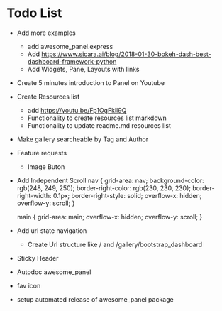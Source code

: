 # Todo List

- Add more examples
  - add awesome_panel.express
  - Add https://www.sicara.ai/blog/2018-01-30-bokeh-dash-best-dashboard-framework-python
  - Add Widgets, Pane, Layouts with links

- Create 5 minutes introduction to Panel on Youtube

- Create Resources list
    - add https://youtu.be/Fp1OgFkll9Q
    - Functionality to create resources list markdown
    - Functionality to update readme.md resources list

- Make gallery searcheable by Tag and Author

- Feature requests
  - Image Buton
- Add Independent Scroll
  nav {
    grid-area: nav;
    background-color: rgb(248, 249, 250);
    border-right-color: rgb(230, 230, 230);
    border-right-width: 0.1px;
    border-right-style: solid;
    overflow-x: hidden;
    overflow-y: scroll;
  }

  main {
    grid-area: main;
    overflow-x: hidden;
    overflow-y: scroll;
  }
- Add url state navigation
  - Create Url structure like / and /gallery/bootstrap_dashboard
- Sticky Header
- Autodoc awesome_panel
- fav icon

- setup automated release of awesome_panel package
